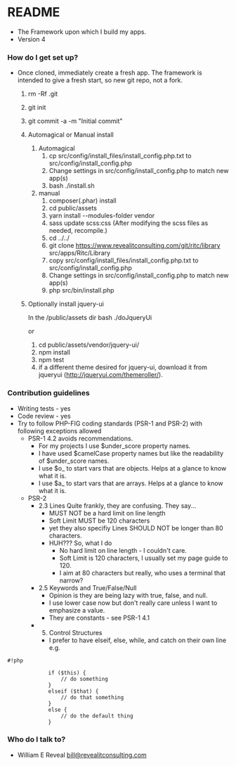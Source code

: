 # README #

* The Framework upon which I build my apps.
* Version 4

### How do I get set up? ###

* Once cloned, immediately create a fresh app. The framework is intended to give a fresh start, so new git repo, not a fork.
    1. rm -Rf .git
    2. git init
    3. git commit -a -m "Initial commit"
    4. Automagical or Manual install
       1. Automagical
          1. cp src/config/install_files/install_config.php.txt to src/config/install_config.php
          1. Change settings in src/config/install_config.php to match new app(s)
          1. bash ./install.sh
       2. manual
          1. composer(.phar) install
          2. cd public/assets
          3. yarn install --modules-folder vendor
          4. sass update scss:css (After modifying the scss files as needed, recompile.)
          5. cd ../../
          6. git clone https://www.revealitconsulting.com/git/ritc/library src/apps/Ritc/Library
          7. copy src/config/install_files/install_config.php.txt to src/config/install_config.php
          8. Change settings in src/config/install_config.php to match new app(s)
          9. php src/bin/install.php
    5. Optionally install jquery-ui

       In the /public/assets dir
	   bash ./doJqueryUi

	   or

       1. cd public/assets/vendor/jquery-ui/
       2. npm install
       3. npm test
       4. if a different theme desired for jquery-ui, download it from jqueryui (http://jqueryui.com/themeroller/).

### Contribution guidelines ###

* Writing tests - yes
* Code review - yes
* Try to follow PHP-FIG coding standards (PSR-1 and PSR-2) with following exceptions allowed
    * PSR-1 4.2 avoids recommendations.
        * For my projects I use $under_score property names.
        * I have used $camelCase property names but like the readability of $under_score names.
        * I use $o_ to start vars that are objects. Helps at a glance to know what it is.
        * I use $a_ to start vars that are arrays. Helps at a glance to know what it is.
    * PSR-2
        * 2.3 Lines Quite frankly, they are confusing. They say...
            - MUST NOT be a hard limit on line length
            - Soft Limit MUST be 120 characters
            - yet they also specifiy Lines SHOULD NOT be longer than 80 characters.
            - HUH??? So, what I do
                - No hard limit on line length - I couldn't care.
                - Soft Limit is 120 characters, I usually set my page guide to 120.
                - I aim at 80 characters but really, who uses a terminal that narrow?
        * 2.5 Keywords and True/False/Null
            - Opinion is they are being lazy with true, false, and null.
            - I use lower case now but don't really care unless I want to emphasize a value.
            - They are constants - see PSR-1 4.1
        * 5. Control Structures
            - I prefer to have elseif, else, while, and catch on their own line e.g.

```
#!php

             if ($this) {
                 // do something
             }
             elseif ($that) {
                 // do that something
             }
             else {
                 // do the default thing
             }
```


### Who do I talk to? ###

* William E Reveal <bill@revealitconsulting.com>

